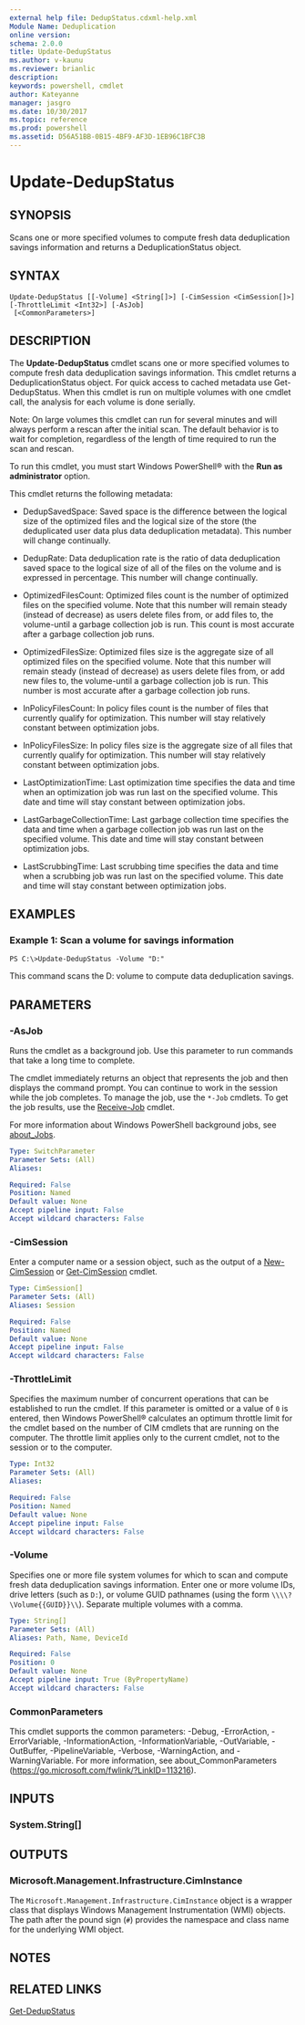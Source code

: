 ```yaml
---
external help file: DedupStatus.cdxml-help.xml
Module Name: Deduplication
online version: 
schema: 2.0.0
title: Update-DedupStatus
ms.author: v-kaunu
ms.reviewer: brianlic
description: 
keywords: powershell, cmdlet
author: Kateyanne
manager: jasgro
ms.date: 10/30/2017
ms.topic: reference
ms.prod: powershell
ms.assetid: D56A51BB-0B15-4BF9-AF3D-1EB96C1BFC3B
---
```


# Update-DedupStatus

## SYNOPSIS
Scans one or more specified volumes to compute fresh data deduplication savings information and returns a DeduplicationStatus object.

## SYNTAX

```
Update-DedupStatus [[-Volume] <String[]>] [-CimSession <CimSession[]>] [-ThrottleLimit <Int32>] [-AsJob]
 [<CommonParameters>]
```

## DESCRIPTION
The **Update-DedupStatus** cmdlet scans one or more specified volumes to compute fresh data deduplication savings information.
This cmdlet returns a DeduplicationStatus object.
For quick access to cached metadata use Get-DedupStatus.
When this cmdlet is run on multiple volumes with one cmdlet call, the analysis for each volume is done serially.

Note: On large volumes this cmdlet can run for several minutes and will always perform a rescan after the initial scan.
The default behavior is to wait for completion, regardless of the length of time required to run the scan and rescan.

To run this cmdlet, you must start Windows PowerShell® with the **Run as administrator** option.

This cmdlet returns the following metadata: 
                       
 - DedupSavedSpace: Saved space is the difference between the logical size of the optimized files and the logical size of the store (the deduplicated user data plus data deduplication metadata).
This number will change continually. 
                       
 - DedupRate: Data deduplication rate is the ratio of data deduplication saved space to the logical size of all of the files on the volume and is expressed in percentage.
This number will change continually. 
                       
 - OptimizedFilesCount: Optimized files count is the number of optimized files on the specified volume.
Note that this number will remain steady (instead of decrease) as users delete files from, or add files to, the volume-until a garbage collection job is run.
This count is most accurate after a garbage collection job runs. 
                       
 - OptimizedFilesSize: Optimized files size is the aggregate size of all optimized files on the specified volume.
Note that this number will remain steady (instead of decrease) as users delete files from, or add new files to, the volume-until a garbage collection job is run.
This number is most accurate after a garbage collection job runs. 
                       
 - InPolicyFilesCount: In policy files count is the number of files that currently qualify for optimization.
This number will stay relatively constant between optimization jobs. 
                       
 - InPolicyFilesSize: In policy files size is the aggregate size of all files that currently qualify for optimization.
This number will stay relatively constant between optimization jobs. 
                       
 - LastOptimizationTime: Last optimization time specifies the data and time when an optimization job was run last on the specified volume.
This date and time will stay constant between optimization jobs. 
                       
 - LastGarbageCollectionTime: Last garbage collection time specifies the data and time when a garbage collection job was run last on the specified volume.
This date and time will stay constant between optimization jobs. 
                       
 - LastScrubbingTime: Last scrubbing time specifies the data and time when a scrubbing job was run last on the specified volume.
This date and time will stay constant between optimization jobs.

## EXAMPLES

### Example 1: Scan a volume for savings information
```
PS C:\>Update-DedupStatus -Volume "D:"
```

This command scans the D: volume to compute data deduplication savings.

## PARAMETERS

### -AsJob
Runs the cmdlet as a background job. Use this parameter to run commands that take a long time to complete. 

The cmdlet immediately returns an object that represents the job and then displays the command prompt. 
You can continue to work in the session while the job completes. 
To manage the job, use the `*-Job` cmdlets. 
To get the job results, use the [Receive-Job](https://go.microsoft.com/fwlink/?LinkID=113372) cmdlet. 

For more information about Windows PowerShell background jobs, see [about_Jobs](https://go.microsoft.com/fwlink/?LinkID=113251).

```yaml
Type: SwitchParameter
Parameter Sets: (All)
Aliases: 

Required: False
Position: Named
Default value: None
Accept pipeline input: False
Accept wildcard characters: False
```

### -CimSession
Enter a computer name or a session object, such as the output of a [New-CimSession](https://docs.microsoft.com/powershell/module/cimcmdlets/new-cimsession) or [Get-CimSession](https://go.microsoft.com/fwlink/p/?LinkId=227966) cmdlet.
```yaml
Type: CimSession[]
Parameter Sets: (All)
Aliases: Session

Required: False
Position: Named
Default value: None
Accept pipeline input: False
Accept wildcard characters: False
```

### -ThrottleLimit
Specifies the maximum number of concurrent operations that can be established to run the cmdlet.
If this parameter is omitted or a value of `0` is entered, then Windows PowerShell® calculates an optimum throttle limit for the cmdlet based on the number of CIM cmdlets that are running on the computer.
The throttle limit applies only to the current cmdlet, not to the session or to the computer.

```yaml
Type: Int32
Parameter Sets: (All)
Aliases: 

Required: False
Position: Named
Default value: None
Accept pipeline input: False
Accept wildcard characters: False
```

### -Volume
Specifies one or more file system volumes for which to scan and compute fresh data deduplication savings information.
Enter one or more volume IDs, drive letters (such as `D:`), or volume GUID pathnames (using the form `\\\\?\Volume{{GUID}}\\`).
Separate multiple volumes with a comma.

```yaml
Type: String[]
Parameter Sets: (All)
Aliases: Path, Name, DeviceId

Required: False
Position: 0
Default value: None
Accept pipeline input: True (ByPropertyName)
Accept wildcard characters: False
```

### CommonParameters
This cmdlet supports the common parameters: -Debug, -ErrorAction, -ErrorVariable, -InformationAction, -InformationVariable, -OutVariable, -OutBuffer, -PipelineVariable, -Verbose, -WarningAction, and -WarningVariable. For more information, see about_CommonParameters (https://go.microsoft.com/fwlink/?LinkID=113216).

## INPUTS

### System.String[]

## OUTPUTS

### Microsoft.Management.Infrastructure.CimInstance
The `Microsoft.Management.Infrastructure.CimInstance` object is a wrapper class that displays Windows Management Instrumentation (WMI) objects.
The path after the pound sign (`#`) provides the namespace and class name for the underlying WMI object.

## NOTES

## RELATED LINKS

[Get-DedupStatus](./Get-DedupStatus.md)

